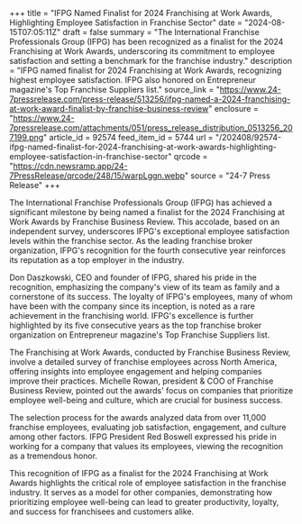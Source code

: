 +++
title = "IFPG Named Finalist for 2024 Franchising at Work Awards, Highlighting Employee Satisfaction in Franchise Sector"
date = "2024-08-15T07:05:11Z"
draft = false
summary = "The International Franchise Professionals Group (IFPG) has been recognized as a finalist for the 2024 Franchising at Work Awards, underscoring its commitment to employee satisfaction and setting a benchmark for the franchise industry."
description = "IFPG named finalist for 2024 Franchising at Work Awards, recognizing highest employee satisfaction. IFPG also honored on Entrepreneur magazine's Top Franchise Suppliers list."
source_link = "https://www.24-7pressrelease.com/press-release/513256/ifpg-named-a-2024-franchising-at-work-award-finalist-by-franchise-business-review"
enclosure = "https://www.24-7pressrelease.com/attachments/051/press_release_distribution_0513256_207199.png"
article_id = 92574
feed_item_id = 5744
url = "/202408/92574-ifpg-named-finalist-for-2024-franchising-at-work-awards-highlighting-employee-satisfaction-in-franchise-sector"
qrcode = "https://cdn.newsramp.app/24-7PressRelease/qrcode/248/15/warpLggn.webp"
source = "24-7 Press Release"
+++

<p>The International Franchise Professionals Group (IFPG) has achieved a significant milestone by being named a finalist for the 2024 Franchising at Work Awards by Franchise Business Review. This accolade, based on an independent survey, underscores IFPG's exceptional employee satisfaction levels within the franchise sector. As the leading franchise broker organization, IFPG's recognition for the fourth consecutive year reinforces its reputation as a top employer in the industry.</p><p>Don Daszkowski, CEO and founder of IFPG, shared his pride in the recognition, emphasizing the company's view of its team as family and a cornerstone of its success. The loyalty of IFPG's employees, many of whom have been with the company since its inception, is noted as a rare achievement in the franchising world. IFPG's excellence is further highlighted by its five consecutive years as the top franchise broker organization on Entrepreneur magazine's Top Franchise Suppliers list.</p><p>The Franchising at Work Awards, conducted by Franchise Business Review, involve a detailed survey of franchise employees across North America, offering insights into employee engagement and helping companies improve their practices. Michelle Rowan, president & COO of Franchise Business Review, pointed out the awards' focus on companies that prioritize employee well-being and culture, which are crucial for business success.</p><p>The selection process for the awards analyzed data from over 11,000 franchise employees, evaluating job satisfaction, engagement, and culture among other factors. IFPG President Red Boswell expressed his pride in working for a company that values its employees, viewing the recognition as a tremendous honor.</p><p>This recognition of IFPG as a finalist for the 2024 Franchising at Work Awards highlights the critical role of employee satisfaction in the franchise industry. It serves as a model for other companies, demonstrating how prioritizing employee well-being can lead to greater productivity, loyalty, and success for franchisees and customers alike.</p>